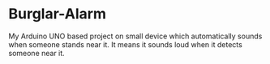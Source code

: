 # Burglar-Alarm
My Arduino UNO based project on small device which automatically sounds when someone stands near it. It means it sounds loud when it detects someone near it. 
